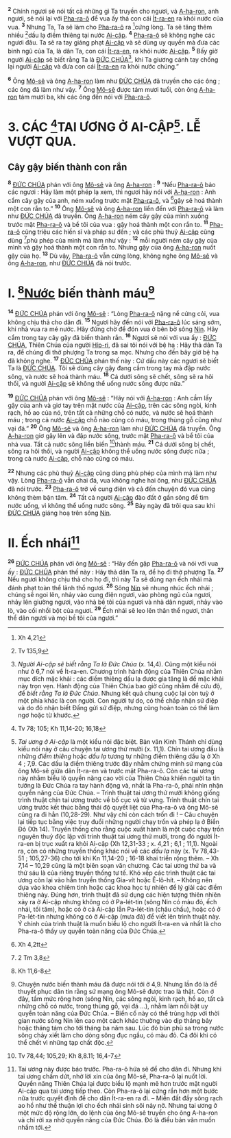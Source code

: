 <sup><b>2</b></sup> Chính ngươi sẽ nói tất cả những gì Ta truyền cho ngươi, và [A-ha-ron](), anh ngươi, sẽ nói lại với [Pha-ra-ô]() để vua ấy thả con cái [Ít-ra-en]() ra khỏi nước của vua. <sup><b>3</b></sup> Nhưng Ta, Ta sẽ làm cho [Pha-ra-ô]() ra [^2@-c353527c-a48c-4efd-8512-0d73d7c222f0]cứng lòng. Ta sẽ tăng thêm nhiều [^3@-c353527c-a48c-4efd-8512-0d73d7c222f0]dấu lạ điềm thiêng tại nước [Ai-cập](). <sup><b>4</b></sup> [Pha-ra-ô]() sẽ không nghe các ngươi đâu. Ta sẽ ra tay giáng phạt [Ai-cập]() và sẽ dùng uy quyền mà đưa các binh ngũ của Ta, là dân Ta, con cái [Ít-ra-en](), ra khỏi nước [Ai-cập](). <sup><b>5</b></sup> Bấy giờ người [Ai-cập]() sẽ biết rằng Ta là [ĐỨC CHÚA]()[^2-c353527c-a48c-4efd-8512-0d73d7c222f0], khi Ta giương cánh tay chống lại người [Ai-cập]() và đưa con cái [Ít-ra-en]() ra khỏi nước chúng.”

<sup><b>6</b></sup> Ông [Mô-sê]() và ông [A-ha-ron]() làm như [ĐỨC CHÚA]() đã truyền cho các ông ; các ông đã làm như vậy. <sup><b>7</b></sup> Ông [Mô-sê]() được tám mươi tuổi, còn ông [A-ha-ron]() tám mươi ba, khi các ông đến nói với [Pha-ra-ô]().

# 3. CÁC [^4@-c353527c-a48c-4efd-8512-0d73d7c222f0]TAI ƯƠNG Ở AI-CẬP[^3-c353527c-a48c-4efd-8512-0d73d7c222f0]. LỄ VƯỢT QUA.

## Cây gậy biến thành con rắn
<sup><b>8</b></sup> [ĐỨC CHÚA]() phán với ông [Mô-sê]() và ông [A-ha-ron]() : <sup><b>9</b></sup> “Nếu [Pha-ra-ô]() bảo các ngươi : Hãy làm một phép lạ xem, thì ngươi hãy nói với [A-ha-ron]() : Anh cầm cây gậy của anh, ném xuống trước mặt [Pha-ra-ô](), và [^5@-c353527c-a48c-4efd-8512-0d73d7c222f0]gậy sẽ hoá thành một con rắn to.” <sup><b>10</b></sup> Ông [Mô-sê]() và ông [A-ha-ron]() liền đến với [Pha-ra-ô]() và làm như [ĐỨC CHÚA]() đã truyền. Ông [A-ha-ron]() ném cây gậy của mình xuống trước mặt [Pha-ra-ô]() và bề tôi của vua : gậy hoá thành một con rắn to. <sup><b>11</b></sup> [Pha-ra-ô]() cũng triệu các hiền sĩ và pháp sư đến ; và các phù thuỷ [Ai-cập]() cũng dùng [^6@-c353527c-a48c-4efd-8512-0d73d7c222f0]phù phép của mình mà làm như vậy : <sup><b>12</b></sup> mỗi người ném cây gậy của mình và gậy hoá thành một con rắn to. Nhưng gậy của ông [A-ha-ron]() nuốt gậy của họ. <sup><b>13</b></sup> Dù vậy, [Pha-ra-ô]() vẫn cứng lòng, không nghe ông [Mô-sê]() và ông [A-ha-ron](), như [ĐỨC CHÚA]() đã nói trước.

# I. [^7@-c353527c-a48c-4efd-8512-0d73d7c222f0][Nước]() biến thành máu[^4-c353527c-a48c-4efd-8512-0d73d7c222f0]
<sup><b>14</b></sup> [ĐỨC CHÚA]() phán với ông [Mô-sê]() : “Lòng [Pha-ra-ô]() nặng nề cứng cỏi, vua không chịu thả cho dân đi. <sup><b>15</b></sup> Ngươi hãy đến nói với [Pha-ra-ô]() lúc sáng sớm, khi nhà vua ra mé nước. Hãy đứng chờ để đón vua ở bên bờ sông [Nin](). Hãy cầm trong tay cây gậy đã biến thành rắn. <sup><b>16</b></sup> Ngươi sẽ nói với vua ấy : [ĐỨC CHÚA](), Thiên Chúa của người [Híp-ri](), đã sai tôi nói với bệ hạ : Hãy thả dân Ta ra, để chúng đi thờ phượng Ta trong sa mạc. Nhưng cho đến bây giờ bệ hạ đã không nghe. <sup><b>17</b></sup> [ĐỨC CHÚA]() phán thế này : Cứ dấu này các ngươi sẽ biết Ta là [ĐỨC CHÚA](). Tôi sẽ dùng cây gậy đang cầm trong tay mà đập nước sông, và nước sẽ hoá thành máu. <sup><b>18</b></sup> Cá dưới sông sẽ chết, sông sẽ ra hôi thối, và người [Ai-cập]() sẽ không thể uống nước sông được nữa.”

<sup><b>19</b></sup> [ĐỨC CHÚA]() phán với ông [Mô-sê]() : “Hãy nói với [A-ha-ron]() : Anh cầm lấy gậy của anh và giơ tay trên mặt nước của [Ai-cập](), trên các sông ngòi, kinh rạch, hồ ao của nó, trên tất cả những chỗ có nước, và nước sẽ hoá thành máu ; trong cả nước [Ai-cập]() chỗ nào cũng có máu, trong thùng gỗ cũng như vại đá.” <sup><b>20</b></sup> Ông [Mô-sê]() và ông [A-ha-ron]() làm như [ĐỨC CHÚA]() đã truyền. Ông [A-ha-ron]() giơ gậy lên và đập nước sông, trước mặt [Pha-ra-ô]() và bề tôi của nhà vua. Tất cả nước sông liền biến [^8@-c353527c-a48c-4efd-8512-0d73d7c222f0]thành máu. <sup><b>21</b></sup> Cá dưới sông bị chết, sông ra hôi thối, và người [Ai-cập]() không thể uống nước sông được nữa ; trong cả nước [Ai-cập](), chỗ nào cũng có máu.

<sup><b>22</b></sup> Nhưng các phù thuỷ [Ai-cập]() cũng dùng phù phép của mình mà làm như vậy. Lòng [Pha-ra-ô]() vẫn chai đá, vua không nghe hai ông, như [ĐỨC CHÚA]() đã nói trước. <sup><b>23</b></sup> [Pha-ra-ô]() trở về cung điện và cả đến chuyện đó vua cũng không thèm bận tâm. <sup><b>24</b></sup> Tất cả người [Ai-cập]() đào đất ở gần sông để tìm nước uống, vì không thể uống nước sông. <sup><b>25</b></sup> Bảy ngày đã trôi qua sau khi [ĐỨC CHÚA]() giáng hoạ trên sông [Nin]().

# II. Ếch nhái[^5-c353527c-a48c-4efd-8512-0d73d7c222f0]
<sup><b>26</b></sup> [ĐỨC CHÚA]() phán với ông [Mô-sê]() : “Hãy đến gặp [Pha-ra-ô]() và nói với vua ấy : [ĐỨC CHÚA]() phán thế này : Hãy thả dân Ta ra, để họ đi thờ phượng Ta. <sup><b>27</b></sup> Nếu ngươi không chịu thả cho họ đi, thì này Ta sẽ dùng nạn ếch nhái mà đánh phạt toàn thể lãnh thổ ngươi. <sup><b>28</b></sup> Sông [Nin]() sẽ nhung nhúc ếch nhái ; chúng sẽ ngoi lên, nhảy vào cung điện ngươi, vào phòng ngủ của ngươi, nhảy lên giường ngươi, vào nhà bề tôi của ngươi và nhà dân ngươi, nhảy vào lò, vào cối nhồi bột của ngươi. <sup><b>29</b></sup> Ếch nhái sẽ leo lên thân thể ngươi, thân thể dân ngươi và mọi bề tôi của ngươi.”

[^2-c353527c-a48c-4efd-8512-0d73d7c222f0]: *Người Ai-cập sẽ biết rằng Ta là Đức Chúa* (x. 14,4). Cũng một kiểu nói như ở 6,7 nói về Ít-ra-en. Chương trình hành động của Thiên Chúa nhằm mục đích mặc khải : các điềm thiêng dấu lạ được gia tăng là để mặc khải này trọn vẹn. Hành động của Thiên Chúa bao giờ cũng nhằm để cứu độ, để *biết rằng Ta là Đức Chúa*. Nhưng kết quả chung cuộc lại còn tuỳ ở một phía khác là con người. Con người tự do, có thể chấp nhận sứ điệp và do đó nhận biết Đấng gửi sứ điệp, nhưng cũng hoàn toàn có thể làm ngơ hoặc từ khước.
[^3-c353527c-a48c-4efd-8512-0d73d7c222f0]: *Tai ương ở Ai-cập* là một kiểu nói đặc biệt. Bản văn Kinh Thánh chỉ dùng kiểu nói này ở câu chuyện tai ương thứ mười (x. 11,1). Chín tai ương đầu là những *điềm thiêng* hoặc *dấu lạ* tương tự những điềm thiêng dấu lạ ở Xh 4 ; 7,9. Các dấu lạ điềm thiêng trước đây nhằm chứng minh sứ mạng của ông Mô-sê giữa dân Ít-ra-en và trước mặt Pha-ra-ô. Còn các tai ương này nhằm biểu lộ quyền năng cao vời của Thiên Chúa khiến người ta tin tưởng là Đức Chúa ra tay hành động và, nhất là Pha-ra-ô, phải nhìn nhận quyền năng của Đức Chúa. – Trình thuật tai ương thứ mười không giống trình thuật chín tai ương trước về bố cục và từ vựng. Trình thuật chín tai ương trước kết thúc bằng thái độ quyết liệt của Pha-ra-ô và ông Mô-sê cũng ra đi hẳn (10,28-29). Như vậy chỉ còn cách trốn đi ! – Câu chuyện lại tiếp tục bằng việc truy đuổi những người chạy trốn và phép lạ ở Biển Đỏ (Xh 14). Truyền thống cho rằng cuộc xuất hành là một cuộc chạy trốn nguyên thuỷ độc lập với trình thuật tai ương thứ mười, trong đó người Ít-ra-en bị trục xuất ra khỏi Ai-cập (Xh 12,31-33 ; x. 4,21 ; 6,1 ; 11,1). Ngoài ra, còn có những truyền thống khác nói về các *dấu lạ* này (x. Tv 78,43-51 ; 105,27-36) cho tới khi Kn 11,14-20 ; 16-18 khai triển rộng thêm. – Xh 7,14 – 10,29 cũng là một biên soạn văn chương. Các tai ương thứ ba và thứ sáu là của riêng truyền thống tư tế. Khó xếp các trình thuật các tai ương còn lại vào hẳn truyền thống Gia-vít hoặc Ê-lô-hít. – Không nên dựa vào khoa chiêm tinh hoặc các khoa học tự nhiên để lý giải các điềm thiêng này. Đúng hơn, trình thuật đã sử dụng các hiện tượng thiên nhiên xảy ra ở Ai-cập nhưng không có ở Pa-lét-tin (sông Nin có màu đỏ, ếch nhái, tối tăm), hoặc có ở cả Ai-cập lẫn Pa-lét-tin (châu chấu), hoặc có ở Pa-lét-tin nhưng không có ở Ai-cập (mưa đá) để viết lên trình thuật này. Ý chính của trình thuật là muốn biểu lộ cho người Ít-ra-en và nhất là cho Pha-ra-ô thấy uy quyền toàn năng của Đức Chúa.
[^4-c353527c-a48c-4efd-8512-0d73d7c222f0]: Chuyện nước biến thành máu đã được nói tới ở 4,9. Nhưng lần đó là để thuyết phục dân tin rằng sứ mạng ông Mô-sê được trao là thật. Còn ở đây, tầm mức rộng hơn (sông Nin, các sông ngòi, kinh rạch, hồ ao, tất cả những chỗ có nước, trong thùng gỗ, vại đá ...), nhằm làm nổi bật uy quyền toàn năng của Đức Chúa. – Biến cố này có thể trùng hợp với thời gian nước sông Nin lên cao một cách khác thường vào dịp tháng bảy hoặc tháng tám cho tới tháng ba năm sau. Lúc đó bùn phù sa trong nước sông chảy xiết làm cho dòng sông đục ngầu, có màu đỏ. Cá đôi khi có thể chết vì những tạp chất độc.
[^5-c353527c-a48c-4efd-8512-0d73d7c222f0]: Tai ương này được báo trước. Pha-ra-ô hứa sẽ để cho dân đi. Nhưng khi tai ương chấm dứt, nhờ lời xin của ông Mô-sê, Pha-ra-ô lại nuốt lời. Quyền năng Thiên Chúa lại được biểu lộ mạnh mẽ hơn trước mặt người Ai-cập qua tai ương tiếp theo. Còn Pha-ra-ô lại cứng rắn hơn một bước nữa trước quyết định để cho dân Ít-ra-en ra đi. – Miền đất đầy sông rạch ao hồ như thế thuận lợi cho ếch nhái sinh sôi nảy nở. Nhưng tai ương ở một mức độ rộng lớn, do lệnh của ông Mô-sê truyền cho ông A-ha-ron và chỉ rời xa nhờ quyền năng của Đức Chúa. Đó là điều bản văn muốn nhắm tới.
[^2@-c353527c-a48c-4efd-8512-0d73d7c222f0]: Xh 4,21
[^3@-c353527c-a48c-4efd-8512-0d73d7c222f0]: Tv 135,9
[^4@-c353527c-a48c-4efd-8512-0d73d7c222f0]: Tv 78; 105; Kh 11,14-20; 16,18
[^5@-c353527c-a48c-4efd-8512-0d73d7c222f0]: Xh 4,2tt
[^6@-c353527c-a48c-4efd-8512-0d73d7c222f0]: 2 Tm 3,8
[^7@-c353527c-a48c-4efd-8512-0d73d7c222f0]: Kh 11,6-8
[^8@-c353527c-a48c-4efd-8512-0d73d7c222f0]: Tv 78,44; 105,29; Kh 8,8.11; 16,4-7